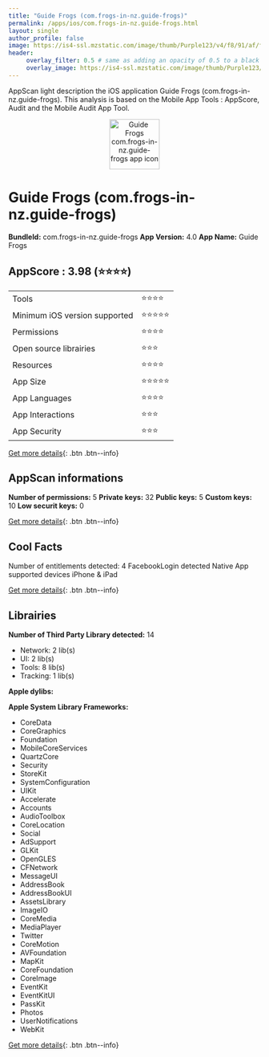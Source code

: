 ```yaml
---
title: "Guide Frogs (com.frogs-in-nz.guide-frogs)"
permalink: /apps/ios/com.frogs-in-nz.guide-frogs.html
layout: single
author_profile: false
image: https://is4-ssl.mzstatic.com/image/thumb/Purple123/v4/f8/91/af/f891afc6-8f80-a1b2-d651-c5f2fdcef69a/AppIcon-0-1x_U007emarketing-0-0-GLES2_U002c0-512MB-sRGB-0-0-0-85-220-0-0-0-7.png/512x512bb.jpg
header: 
     overlay_filter: 0.5 # same as adding an opacity of 0.5 to a black background
     overlay_image: https://is4-ssl.mzstatic.com/image/thumb/Purple123/v4/f8/91/af/f891afc6-8f80-a1b2-d651-c5f2fdcef69a/AppIcon-0-1x_U007emarketing-0-0-GLES2_U002c0-512MB-sRGB-0-0-0-85-220-0-0-0-7.png/512x512bb.jpg
---
```

AppScan light description the iOS application Guide Frogs (com.frogs-in-nz.guide-frogs). This analysis is based on the Mobile App Tools : AppScore, Audit and the Mobile Audit App Tool.

  
  
<div style="text-align: center;"><img src="https://is4-ssl.mzstatic.com/image/thumb/Purple123/v4/f8/91/af/f891afc6-8f80-a1b2-d651-c5f2fdcef69a/AppIcon-0-1x_U007emarketing-0-0-GLES2_U002c0-512MB-sRGB-0-0-0-85-220-0-0-0-7.png/512x512bb.jpg" width="100" height="100" alt="Guide Frogs com.frogs-in-nz.guide-frogs app icon"></div>  
  
# Guide Frogs (com.frogs-in-nz.guide-frogs)

**BundleId:** com.frogs-in-nz.guide-frogs
**App Version:** 4.0
**App Name:** Guide Frogs


## AppScore : 3.98 (⭐️⭐️⭐️⭐️) 

<table>
<tr><td> Tools </td><td> ⭐️⭐️⭐️⭐️ </td></tr>
<tr><td> Minimum iOS version supported </td><td> ⭐️⭐️⭐️⭐️⭐️ </td></tr>
<tr><td> Permissions </td><td> ⭐️⭐️⭐️⭐️ </td></tr>
<tr><td> Open source librairies </td><td> ⭐️⭐️⭐️ </td></tr>
<tr><td> Resources </td><td> ⭐️⭐️⭐️⭐️ </td></tr>
<tr><td> App Size </td><td> ⭐️⭐️⭐️⭐️⭐️ </td></tr>
<tr><td> App Languages </td><td> ⭐️⭐️⭐️⭐️ </td></tr>
<tr><td> App Interactions </td><td> ⭐️⭐️⭐️ </td></tr>
<tr><td> App Security </td><td> ⭐️⭐️⭐️ </td></tr>
</table>

[Get more details](/pricing.html){: .btn .btn--info}  
  
## AppScan informations 

**Number of permissions:** 5
**Private keys:** 32
**Public keys:** 5
**Custom keys:** 10
**Low securit keys:** 0
  
[Get more details](/pricing.html){: .btn .btn--info}

## Cool Facts

Number of entitlements detected: 4
FacebookLogin detected
Native App
supported devices iPhone & iPad
  
[Get more details](/pricing.html){: .btn .btn--info}

## Librairies 
**Number of Third Party Library detected:** 14
- Network: 2 lib(s)
- UI: 2 lib(s)
- Tools: 8 lib(s)
- Tracking: 1 lib(s)

**Apple dylibs:**


**Apple System Library Frameworks:**
- CoreData
- CoreGraphics
- Foundation
- MobileCoreServices
- QuartzCore
- Security
- StoreKit
- SystemConfiguration
- UIKit
- Accelerate
- Accounts
- AudioToolbox
- CoreLocation
- Social
- AdSupport
- GLKit
- OpenGLES
- CFNetwork
- MessageUI
- AddressBook
- AddressBookUI
- AssetsLibrary
- ImageIO
- CoreMedia
- MediaPlayer
- Twitter
- CoreMotion
- AVFoundation
- MapKit
- CoreFoundation
- CoreImage
- EventKit
- EventKitUI
- PassKit
- Photos
- UserNotifications
- WebKit


  
[Get more details](/pricing.html){: .btn .btn--info}


